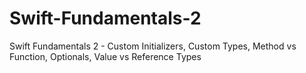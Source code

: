 # Swift-Fundamentals-2
Swift Fundamentals 2 - Custom Initializers, Custom Types, Method vs Function, Optionals, Value vs Reference Types
